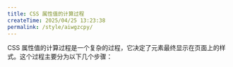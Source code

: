 ```yaml
---
title: CSS 属性值的计算过程
createTime: 2025/04/25 13:23:38
permalink: /style/aiwgzcpy/
---
```


CSS 属性值的计算过程是一个复杂的过程，它决定了元素最终显示在页面上的样式。这个过程主要分为以下几个步骤：

